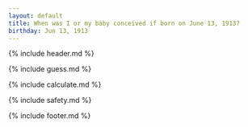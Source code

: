 ```yaml
---
layout: default
title: When was I or my baby conceived if born on June 13, 1913?
birthday: Jun 13, 1913
---
```


{% include header.md %}

{% include guess.md %}

{% include calculate.md %}

{% include safety.md %}

{% include footer.md %}



